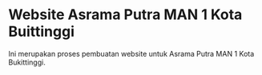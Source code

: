 # Website Asrama Putra MAN 1 Kota Buittinggi

Ini merupakan proses pembuatan website untuk Asrama Putra MAN 1 Kota Bukittinggi.
